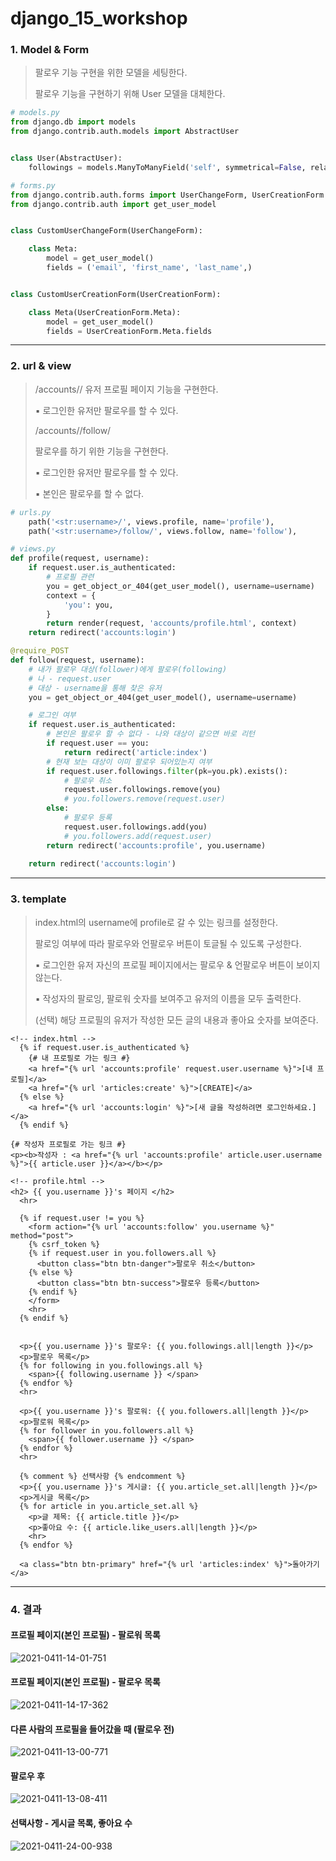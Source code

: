 # django_15_workshop





### 1. Model & Form

> 팔로우 기능 구현을 위한 모델을 세팅한다.
>
> 팔로우 기능을 구현하기 위해 User 모델을 대체한다.

``` python
# models.py
from django.db import models
from django.contrib.auth.models import AbstractUser


class User(AbstractUser):
    followings = models.ManyToManyField('self', symmetrical=False, related_name='followers')
```

```python
# forms.py
from django.contrib.auth.forms import UserChangeForm, UserCreationForm
from django.contrib.auth import get_user_model


class CustomUserChangeForm(UserChangeForm):

    class Meta:
        model = get_user_model()
        fields = ('email', 'first_name', 'last_name',)


class CustomUserCreationForm(UserCreationForm):

    class Meta(UserCreationForm.Meta):
        model = get_user_model()
        fields = UserCreationForm.Meta.fields

```



___



### 2. url & view

> /accounts/<username>/
> 유저 프로필 페이지 기능을 구현한다.
>
> ▪ 로그인한 유저만 팔로우를 할 수 있다.
>
> /accounts/<username>/follow/
>
> 팔로우를 하기 위한 기능을 구현한다.
>
> ▪ 로그인한 유저만 팔로우를 할 수 있다.
>
> ▪ 본인은 팔로우를 할 수 없다.

``` python
# urls.py
    path('<str:username>/', views.profile, name='profile'),
    path('<str:username>/follow/', views.follow, name='follow'),
```

```python
# views.py
def profile(request, username):
    if request.user.is_authenticated:
        # 프로필 관련
        you = get_object_or_404(get_user_model(), username=username)
        context = {
            'you': you,   
        }
        return render(request, 'accounts/profile.html', context)
    return redirect('accounts:login')

@require_POST
def follow(request, username):
    # 내가 팔로우 대상(follower)에게 팔로우(following)
    # 나 - request.user
    # 대상 - username을 통해 찾은 유저
    you = get_object_or_404(get_user_model(), username=username)

    # 로그인 여부
    if request.user.is_authenticated:
        # 본인은 팔로우 할 수 없다 - 나와 대상이 같으면 바로 리턴
        if request.user == you:
            return redirect('article:index')
        # 현재 보는 대상이 이미 팔로우 되어있는지 여부
        if request.user.followings.filter(pk=you.pk).exists():
            # 팔로우 취소
            request.user.followings.remove(you)
            # you.followers.remove(request.user)
        else:
            # 팔로우 등록
            request.user.followings.add(you)
            # you.followers.add(request.user)
        return redirect('accounts:profile', you.username)
        
    return redirect('accounts:login')
```



___



### 3. template

> index.html의 username에 profile로 갈 수 있는 링크를 설정한다.
>
> 팔로잉 여부에 따라 팔로우와 언팔로우 버튼이 토글될 수 있도록 구성한다.
>
> ▪ 로그인한 유저 자신의 프로필 페이지에서는 팔로우 & 언팔로우 버튼이 보이지 않는다.
>
> ▪ 작성자의 팔로잉, 팔로워 숫자를 보여주고 유저의 이름을 모두 출력한다.
>
> (선택) 해당 프로필의 유저가 작성한 모든 글의 내용과 좋아요 숫자를 보여준다.

``` django
<!-- index.html -->
  {% if request.user.is_authenticated %}
	{# 내 프로필로 가는 링크 #}
    <a href="{% url 'accounts:profile' request.user.username %}">[내 프로필]</a>
    <a href="{% url 'articles:create' %}">[CREATE]</a>
  {% else %}
    <a href="{% url 'accounts:login' %}">[새 글을 작성하려면 로그인하세요.]</a>
  {% endif %}

{# 작성자 프로필로 가는 링크 #}
<p><b>작성자 : <a href="{% url 'accounts:profile' article.user.username %}">{{ article.user }}</a></b></p>

```

```django
<!-- profile.html -->
<h2> {{ you.username }}'s 페이지 </h2>
  <hr>

  {% if request.user != you %}
    <form action="{% url 'accounts:follow' you.username %}" method="post">
    {% csrf_token %}
    {% if request.user in you.followers.all %}
      <button class="btn btn-danger">팔로우 취소</button>
    {% else %}
      <button class="btn btn-success">팔로우 등록</button>
    {% endif %} 
    </form>
    <hr>
  {% endif %}
  

  <p>{{ you.username }}'s 팔로우: {{ you.followings.all|length }}</p>
  <p>팔로우 목록</p>
  {% for following in you.followings.all %}
    <span>{{ following.username }} </span>
  {% endfor %}
  <hr>

  <p>{{ you.username }}'s 팔로워: {{ you.followers.all|length }}</p>
  <p>팔로워 목록</p> 
  {% for follower in you.followers.all %}
    <span>{{ follower.username }} </span>
  {% endfor %}
  <hr>
	
  {% comment %} 선택사항 {% endcomment %}
  <p>{{ you.username }}'s 게시글: {{ you.article_set.all|length }}</p>
  <p>게시글 목록</p>
  {% for article in you.article_set.all %}
    <p>글 제목: {{ article.title }}</p>
    <p>좋아요 수: {{ article.like_users.all|length }}</p>
    <hr>
  {% endfor %}

  <a class="btn btn-primary" href="{% url 'articles:index' %}">돌아가기</a>
```



___



### 4. 결과

#### 프로필 페이지(본인 프로필) - 팔로워 목록

![2021-0411-14-01-751](image/2021-0411-14-01-751.png)

#### 프로필 페이지(본인 프로필) - 팔로우 목록

![2021-0411-14-17-362](image/2021-0411-14-17-362.png)

#### 다른 사람의 프로필을 들어갔을 때 (팔로우 전)

![2021-0411-13-00-771](image/2021-0411-13-00-771.png)

#### 팔로우 후

![2021-0411-13-08-411](image/2021-0411-13-08-411.png)

#### 선택사항 - 게시글 목록, 좋아요 수

![2021-0411-24-00-938](./image/2021-0411-24-00-938.png)